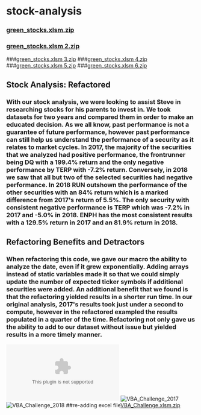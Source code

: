 # stock-analysis
### [green_stocks.xlsm.zip](https://github.com/bhewett4/stock-analysis/files/7811383/green_stocks.xlsm.zip)
### [green_stocks.xlsm 2.zip](https://github.com/bhewett4/stock-analysis/files/7811618/green_stocks.xlsm.2.zip)
###[green_stocks.xlsm 3.zip](https://github.com/bhewett4/stock-analysis/files/7819531/green_stocks.xlsm.3.zip)
###[green_stocks.xlsm 4.zip](https://github.com/bhewett4/stock-analysis/files/7842898/green_stocks.xlsm.4.zip)
###[green_stocks.xlsm 5.zip](https://github.com/bhewett4/stock-analysis/files/7846948/green_stocks.xlsm.5.zip)
###[green_stocks.xlsm 6.zip](https://github.com/bhewett4/stock-analysis/files/7850864/green_stocks.xlsm.6.zip)
## Stock Analysis: Refactored
### With our stock analysis, we were looking to assist Steve in researching stocks for his parents to invest in. We took datasets for two years and compared them in order to make an educated decision. As we all know, past performance is not a guarantee of future performance, however past performance can still help us understand the performance of a security as it relates to market cycles. In 2017, the majority of the securities that we analyzed had positive performance, the frontrunner being DQ with a 199.4% return and the only negative performance by TERP with -7.2% return. Conversely, in 2018 we saw that all but two of the selected securities had negative performance. In 2018 RUN outshown the performance of the other securities with an 84% return which is a marked difference from 2017's return of 5.5%. The only security with consistent negative performance is TERP which was -7.2% in 2017 and -5.0% in 2018. ENPH has the most consistent results with a 129.5% return in 2017 and an 81.9% return in 2018.
## Refactoring Benefits and Detractors
### When refactoring this code, we gave our macro the ability to analyze the date, even if it grew exponentially. Adding arrays instead of static variables made it so that we could simply update the number of expected ticker symbols if additional securities were added. An additional benefit that we found is that the refactoring yielded results in a shorter run time. In our original analysis, 2017's results took just under a second to compute, however in the refactored exampled the results populated in a quarter of the time. Refactoring not only gave us the ability to add to our dataset without issue but yielded results in a more timely manner.
![VBA_Challenge.xlsm.zip](https://github.com/bhewett4/stock-analysis/files/7878302/VBA_Challenge.xlsm.zip)
![VBA_Challenge_2017](https://user-images.githubusercontent.com/96206626/149684595-80e6ab52-0bc1-4e8b-85af-56ae52f596f4.png)
![VBA_Challenge_2018](https://user-images.githubusercontent.com/96206626/149684597-f489a3e2-8260-48db-b8b3-fb586e6eddde.png)
##re-adding excel file[VBA_Challenge.xlsm.zip](https://github.com/bhewett4/stock-analysis/files/7885679/VBA_Challenge.xlsm.zip)
